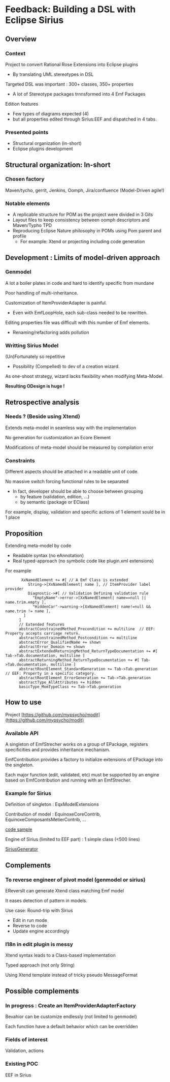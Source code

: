 # Feedback: Building a DSL with Eclipse Sirius 
## Overview
### Context

Project to convert Rational Rose Extensions into Eclipse plugins

- By translating UML stereotypes in DSL

Targeted DSL was important : 300+ classes, 350+ properties

- A lot of Stereotype packages trnnsformed into 4 Emf Packages

Edition features
- Few types of diagrams expected (4)  
- but all properties edited through Sirius:EEF and dispatched in 4 tabs.

### Presented points
- Structural organization (in-short)
- Eclipse plugins development


## Structural organization: In-short
### Chosen factory
Maven/tycho, gerrit, Jenkins, Oomph, Jira/confluence (Model-Driven agile!)

### Notable elements
- A replicable structure for POM as the project were divided in 3 Gits
- Layout files to keep consistency between oomph descriptors and Maven/Typho TPD
- Reproducing Eclipse Nature philosophy in POMs using Pom parent and profile
  - For example: Xtend or projecting including code generation

## Development : Limits of model-driven approach
### Genmodel
A lot a boiler plates in code and hard to identify specific from mundane

Poor handling of multi-inheritance.

Customization of ItemProviderAdapter is painful.
- Even with EmfLoopHole, each sub-class needed to be rewritten.

Editing properties file was difficult with this number of Emf elements.
- Renaming/refactoring adds pollution

### Writting Sirius Model
(Un)Fortunately so repetitive 
- Possibility (Compelled) to dev of a creation wizard.

As one-shoot strategy, wizard lacks flexibility when modifying Meta-Model.

**Resulting ODesign is huge !**

## Retrospective analysis
### Needs ? (Beside using Xtend)
Extends meta-model in seamless way with the implementation

No generation for customization an Ecore Element

Modifications of meta-model should be measured by compilation error

### Constraints

Different aspects should be attached in a readable unit of code. 

No massive switch forcing functional rules to be separated

- In fact, developer should be able to choose between grouping 
  - by feature (validation, edition, ...)
  - by semantic (package or EClass) 

For example, display, validation and specific actions of 1 element sould be in 1 place

## Proposition
Extending meta-model by code
- Readable syntax (no eAnnotation)
- Real typed-approach (no symbolic code like plugin.xml extensions)

For example
```xtend
       XxNamedElement += #[ // A Emf Class is extended
          String->[XxNamedElement| name ], // ItemProvider label provider
          Diagnostic->#[ // Validation Defining validation rule
            "EmptyName"->error->[XxNamedElement| name==null || name.trim.empty ],
            "HiddenCar"->warning->[XxNamedElement| name!=null && name.trim != name ],
        ]
      ]
      // Extended features
      abstractConstrainedMethod_Precondition += multiline  // EEF: Property accepts carriage return.
      abstractConstrainedMethod_Postcondition += multiline
      abstractError_QualifiedName += shown
      abstractError_Domain += shown
      abstractExtendedReturningMethod_ReturnTypeDocumentation += #[ Tab->Tab.documentation, multiline ]
      abstractReturningMethod_ReturnTypeDocumentation += #[ Tab->Tab.documentation, multiline ]
      abstractRootElement_StandardGeneration += Tab->Tab.generation  // EEF: Property in a specific category.
      abstractRootElement_ErrorGeneration += Tab->Tab.generation
      abstractType_AllAttributes += hidden
      basicType_MomTypeClass += Tab->Tab.generation
```


## How to use
Project [https://github.com/mypsycho/modit](https://github.com/mypsycho/modit)

### Available API 

A singleton of EmfStrecher works on a group of EPackage, registers specificities and provides inheritance mechanism.

EmfContribution provides a factory to initialize extensions of EPackage into the singleton.

Each major function (edit, validated, etc) must be supported by an engine based on EmfContribution and running with an EmfStrecher.

### Example for Sirius

Definition of singleton : EqxModelExtensions

Contribution of model : EquinoxeCoreContrib, EquinoxeComposantsMetierContrib, …

[code sample](https://github.com/mypsycho/ModIt/tree/master/tests/reversit-tests/src-gen/fr/ibp/odv/xad2/rcp/model)

Engine of Sirius (limited to EEF part) : 1 simple class (<500 lines)

[SiriusGenerator](https://github.com/mypsycho/ModIt/blob/master/tests/reversit-tests/src/org/mypsycho/emf/modit/reverit/test/SiriusGenerator.xtend)

## Complements

### To reverse engineer of pivot model (genmodel or sirius)
EReversIt can generate Xtend class matching Emf model

It eases detection of pattern in models.

Use case: Round-trip with Sirius
- Edit in run mode
- Reverse to code
- Update engine accordingly

### I18n in edit plugin is messy

Xtend syntax leads to a Class-based implementation 

Typed approach (not only String)

Using Xtend template instead of tricky pseudo MessageFormat

## Possible complements

### In progress : Create an ItemProviderAdapterFactory

Bevahior can be customize endlessly (not limited to genmodel)

Each function have a default behavior which can be overridden

### Fields of interest

Validation, actions

### Existing POC

EEF in Sirius


